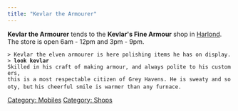 ```yaml
---
title: "Kevlar the Armourer"
---
```


**Kevlar the Armourer** tends to the **Kevlar's Fine Armour** shop in
[Harlond](Harlond "wikilink"). The store is open 6am - 12pm and 3pm -
9pm.

`> Kevlar the elven armourer is here polishing items he has on display.`
`> `**`look kevlar`**
`Skilled in his craft of making armour, and always polite to his customers,`
`this is a most respectable citizen of Grey Havens. He is sweaty and sooty, but`
`his cheerful smile is warmer than any furnace.`

[Category: Mobiles](Category:_Mobiles "wikilink") [Category:
Shops](Category:_Shops "wikilink")